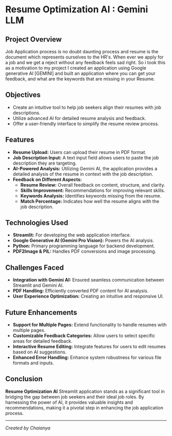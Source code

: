 # Resume Optimization AI : Gemini LLM 

## Project Overview

 Job Application process is no doubt daunting process and resume is the document which represents ourselves to the HR's. When ever we apply for a job and we get a reject without any feedback feels sad right. So i took this as a motivation to my project I created an application using Google generative AI [GEMINI] and built an application where you can get your feedback, and what are the keywords that are missing in your Resume.

## Objectives

- Create an intuitive tool to help job seekers align their resumes with job descriptions.
- Utilize advanced AI for detailed resume analysis and feedback.
- Offer a user-friendly interface to simplify the resume review process.

## Features

- **Resume Upload:** Users can upload their resume in PDF format.
- **Job Description Input:** A text input field allows users to paste the job description they are targeting.
- **AI-Powered Analysis:** Utilizing Gemini AI, the application provides a detailed analysis of the resume in context with the job description.
- **Feedback on Different Aspects:**
  - **Resume Review:** Overall feedback on content, structure, and clarity.
  - **Skills Improvement:** Recommendations for improving relevant skills.
  - **Keywords Analysis:** Identifies keywords missing from the resume.
  - **Match Percentage:** Indicates how well the resume aligns with the job description.

## Technologies Used

- **Streamlit:** For developing the web application interface.
- **Google Generative AI (Gemini Pro Vision):** Powers the AI analysis.
- **Python:** Primary programming language for backend development.
- **PDF2Image & PIL:** Handles PDF conversions and image processing.

## Challenges Faced

- **Integration with Gemini AI:** Ensured seamless communication between Streamlit and Gemini AI.
- **PDF Handling:** Efficiently converted PDF content for AI analysis.
- **User Experience Optimization:** Creating an intuitive and responsive UI.

## Future Enhancements

- **Support for Multiple Pages:** Extend functionality to handle resumes with multiple pages.
- **Customizable Feedback Categories:** Allow users to select specific areas for detailed feedback.
- **Interactive Resume Editing:** Integrate features for users to edit resumes based on AI suggestions.
- **Enhanced Error Handling:** Enhance system robustness for various file formats and inputs.

## Conclusion

**Resume Optimization AI** Streamlit application stands as a significant tool in bridging the gap between job seekers and their ideal job roles. By harnessing the power of AI, it provides valuable insights and recommendations, making it a pivotal step in enhancing the job application process.

---

*Created by Chaianya*
